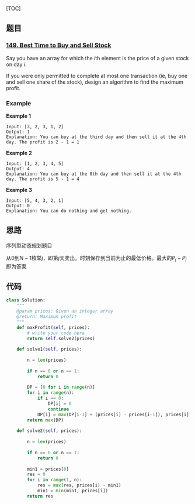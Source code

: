 [TOC]

## 题目

### [149. Best Time to Buy and Sell Stock](https://www.lintcode.com/problem/best-time-to-buy-and-sell-stock/description)

Say you have an array for which the *i*th element is the price of a given stock on day *i*.

If you were only permitted to complete at most one transaction (ie, buy one and sell one share of the stock), design an algorithm to find the maximum profit.

### Example

**Example 1**

```plain
Input: [3, 2, 3, 1, 2]
Output: 1
Explanation: You can buy at the third day and then sell it at the 4th day. The profit is 2 - 1 = 1
```

**Example 2**

```plain
Input: [1, 2, 3, 4, 5]
Output: 4
Explanation: You can buy at the 0th day and then sell it at the 4th day. The profit is 5 - 1 = 4
```

**Example 3**

```plain
Input: [5, 4, 3, 2, 1]
Output: 0
Explanation: You can do nothing and get nothing.
```

## 思路

序列型动态规划题目

从0到$N-1$枚举$j$，即第$j$天卖出。时刻保存到当前为止的最低价格。最大的$P_j-P_i$即为答案

## 代码

```python
class Solution:
    """
    @param prices: Given an integer array
    @return: Maximum profit
    """
    def maxProfit(self, prices):
        # write your code here
        return self.solve2(prices)
        
    def solve1(self, prices):
        
        n = len(prices)
        
        if n == 0 or n == 1:
            return 0
            
        DP = [0 for i in range(n)] 
        for i in range(n):
            if i == 0:
                DP[i] = 0
                continue
            DP[i] = max(DP[i-1] + (prices[i] - prices[i-1]), prices[i] - prices[i-1])
        return max(DP)
        
    def solve2(self, prices):
        
        n = len(prices)
        
        if n == 0 or n == 1:
            return 0
            
        min1 = prices[0]
        res = 0
        for i in range(1, n):
            res = max(res, prices[i] - min1)
            min1 = min(min1, prices[i])
        return res
```

